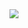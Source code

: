 <div>
  <img src="https://github.com/GameSphere-MultiPlayer/.github/assets/98798977/84ffd481-f969-4a57-b39e-0670a50946fc">
</div>


